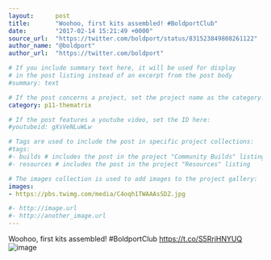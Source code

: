 ```yaml
---
layout:      post
title:       "Woohoo, first kits assembled! #BoldportClub"
date:        "2017-02-14 15:21:49 +0000"
source_url:  "https://twitter.com/boldport/status/831523849808261122"
author_name: "@boldport"
author_url:  "https://twitter.com/boldport"

# If you include summary text here, it will be used for display
# in the post listing instead of an excerpt from the post body
#summary: text

# If the post concerns a project, set the project name as the category:
category: p11-thematrix

# If the post features a youtube video, set the ID here:
#youtubeid: gXsVeNLuWLw

# Tags are used to include the post in specific project collections:
#tags:
#- builds # includes the post in the project "Community Builds" listing
#- resources # includes the post in the project "Resources" listing

# The images collection is used to add images to the project gallery:
images:
- https://pbs.twimg.com/media/C4oqh1TWAAAsSDZ.jpg

#- http://image.url
#- http://another_image.url
---
```


Woohoo, first kits assembled! #BoldportClub https://t.co/S5RrjHNYUQ
![image](https://pbs.twimg.com/media/C4oqh1TWAAAsSDZ.jpg)



